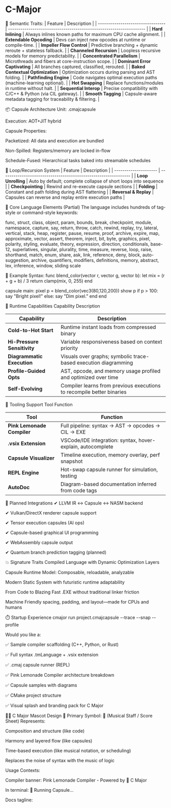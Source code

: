 # C-Major

🧠 Semantic Traits:
| Feature                           | Description                                                         |
| --------------------------------- | ------------------------------------------------------------------- |
| **Hard Inlining**                 | Always inlines known paths for maximum CPU cache alignment.         |
| **Extendable Opcoding**           | Devs can inject new opcodes at runtime or compile-time.             |
| **Impeller Flow Control**         | Predictive branching + dynamic reroute + stateless fallback.        |
| **Channeled Recursion**           | Loopless recursive models for memory predictability.                |
| **Concentrated Parallelism**      | Microthreads and fibers at core-instruction scope.                  |
| **Dominant Error Captivating**    | All branches captured, classified, rerouted.                        |
| **Baked Contextual Optimization** | Optimization occurs during parsing and AST folding.                 |
| **Pathfinding Engine**            | Code navigates optimal execution paths (machine-learning optional). |
| **Hot Swapping**                  | Replace functions/modules in runtime without halt.                  |
| **Sequential Interop**            | Precise compatibility with C/C++ & Python (via CIL gateway).        |
| **Smooth Tagging**                | Capsule-aware metadata tagging for traceability & filtering.        |

📦 Capsule Architecture
Unit: .cmajcapsule

Execution: AOT+JIT hybrid

Capsule Properties:

Packetized: All data and execution are bundled

Non-Spilled: Registers/memory are locked in-flow

Schedule-Fused: Hierarchical tasks baked into streamable schedules

🔁 Loop/Recursion System
| Feature               | Description                                                     |
| --------------------- | --------------------------------------------------------------- |
| **Loop Unrolling**    | Auto by default; complete collapse of short loops into sequence |
| **Checkpointing**     | Rewind and re-execute capsule sections                          |
| **Folding**           | Constant and path folding during AST flattening                 |
| **Reversal & Replay** | Capsules can reverse and replay entire execution paths          |

🧩 Core Language Elements (Partial)
The language includes hundreds of tag-style or command-style keywords:

func, struct, class, object, param, bounds, break, checkpoint, module, namespace, capture,
say, return, throw, catch, rewind, replay, try, lateral, vertical, stack, heap, register,
pause, resume, proof, archive, expire, map, approximate, vector, assert, theorem, inject,
bit, byte, graphics, pixel, polarity, styling, evaluate, theory, expression, direction,
conditionals, base-12, superlatives, singular, plurality, time, measure, reverse, loop, raise,
shorthand, match, enum, share, ask, link, reference, deny, block, auto-suggestion, archive,
quantifiers, modifiers, definitions, memory, abstract, lex, inference, window, sliding scale

📘 Example Syntax:
func blend_color(vector r, vector g, vector b):
    let mix = (r + g + b) / 3
    return clamp(mix, 0, 255)
end

capsule main:
    pixel p = blend_color(vec3(80,120,200))
    show p
    if p > 100:
        say "Bright pixel!"
    else:
        say "Dim pixel."
    end
end


🧪 Runtime Capabilities
Capability	Description

| Capability                  | Description                                                           |
| --------------------------- | --------------------------------------------------------------------- |
| **Cold-to-Hot Start**       | Runtime instant loads from compressed binary                          |
| **Hi-Pressure Sensitivity** | Variable responsiveness based on context priority                     |
| **Diagrammatic Execution**  | Visuals over graphs; symbolic trace-based execution diagramming       |
| **Profile-Guided Opts**     | AST, opcode, and memory usage profiled and optimized over time        |
| **Self-Evolving**           | Compiler learns from previous executions to recompile better binaries |

🎨 Tooling Support
Tool	Function

| Tool                       | Function                                                    |
| -------------------------- | ----------------------------------------------------------- |
| **Pink Lemonade Compiler** | Full pipeline: syntax → AST → opcodes → CIL → EXE           |
| **.vsix Extension**        | VSCode/IDE integration: syntax, hover-explain, autocomplete |
| **Capsule Visualizer**     | Timeline execution, memory overlay, perf snapshot           |
| **REPL Engine**            | Hot-swap capsule runner for simulation, testing             |
| **AutoDoc**                | Diagram-based documentation inferred from code tags         |

🧱 Planned Integrations
✔ LLVM IR ↔ Capsule ↔ NASM backend

✔ Vulkan/DirectX renderer capsule support

✔ Tensor execution capsules (AI ops)

✔ Capsule-based graphical UI programming

✔ WebAssembly capsule output

✔ Quantum branch prediction tagging (planned)


💥 Signature Traits
Compiled Language with Dynamic Optimization Layers

Capsule Runtime Model: Composable, reloadable, analyzable

Modern Static System with futuristic runtime adaptability

From Code to Blazing Fast .EXE without traditional linker friction

Machine Friendly spacing, padding, and layout—made for CPUs and humans


⏱️ Startup Experience
cmajor run project.cmajcapsule --trace --snap --profile


Would you like a:

✅ Sample compiler scaffolding (C++, Python, or Rust)

✅ Full syntax .tmLanguage + .vsix extension

✅ .cmaj capsule runner (REPL)

✅ Pink Lemonade Compiler architecture breakdown

✅ Capsule samples with diagrams

✅ CMake project structure

✅ Visual splash and branding pack for C Major


🧑‍🎤 C Major Mascot Design
🎼 Primary Symbol: 🎼 (Musical Staff / Score Sheet)
Represents:

Composition and structure (like code)

Harmony and layered flow (like capsules)

Time-based execution (like musical notation, or scheduling)

Replaces the noise of syntax with the music of logic

Usage Contexts:

Compiler banner: Pink Lemonade Compiler - Powered by 🎼 C Major

In terminal: 🎼 Running Capsule...

Docs tagline:


